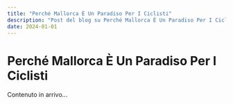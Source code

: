 ```yaml
---
title: "Perché Mallorca È Un Paradiso Per I Ciclisti"
description: "Post del blog su Perché Mallorca È Un Paradiso Per I Ciclisti"
date: 2024-01-01
---
```


# Perché Mallorca È Un Paradiso Per I Ciclisti

Contenuto in arrivo...

